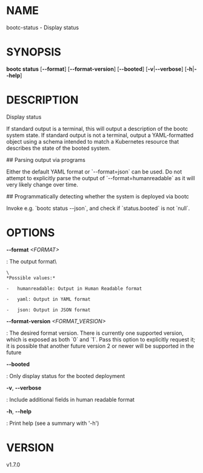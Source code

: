 # NAME

bootc-status - Display status

# SYNOPSIS

**bootc status** \[**\--format**\] \[**\--format-version**\]
\[**\--booted**\] \[**-v**\|**\--verbose**\] \[**-h**\|**\--help**\]

# DESCRIPTION

Display status

If standard output is a terminal, this will output a description of the
bootc system state. If standard output is not a terminal, output a
YAML-formatted object using a schema intended to match a Kubernetes
resource that describes the state of the booted system.

\## Parsing output via programs

Either the default YAML format or \`\--format=json\` can be used. Do not
attempt to explicitly parse the output of \`\--format=humanreadable\` as
it will very likely change over time.

\## Programmatically detecting whether the system is deployed via bootc

Invoke e.g. \`bootc status \--json\`, and check if \`status.booted\` is
not \`null\`.

# OPTIONS

**\--format** *\<FORMAT\>*

:   The output format\

    \
    *Possible values:*

    -   humanreadable: Output in Human Readable format

    -   yaml: Output in YAML format

    -   json: Output in JSON format

**\--format-version** *\<FORMAT_VERSION\>*

:   The desired format version. There is currently one supported
    version, which is exposed as both \`0\` and \`1\`. Pass this option
    to explicitly request it; it is possible that another future version
    2 or newer will be supported in the future

**\--booted**

:   Only display status for the booted deployment

**-v**, **\--verbose**

:   Include additional fields in human readable format

**-h**, **\--help**

:   Print help (see a summary with \'-h\')

# VERSION

v1.7.0
